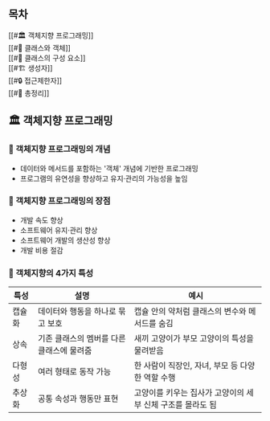 ## 목차
[[#🏛️ 객체지향 프로그래밍]]  
[[#🧩 클래스와 객체]]  
[[#🔧 클래스의 구성 요소]]  
[[#🏗️ 생성자]]  
[[#🔒 접근제한자]]  
[[#📌 총정리]]

## 🏛️ 객체지향 프로그래밍
### 📌 객체지향 프로그래밍의 개념
-  데이터와 메서드를 포함하는 '객체' 개념에 기반한 프로그래밍
-  프로그램의 유연성을 향상하고 유지·관리의 가능성을 높임
### 💼 객체지향 프로그래밍의 장점
- 개발 속도 향상
- 소프트웨어 유지·관리 향상
- 소프트웨어 개발의 생산성 향상
- 개발 비용 절감
### 🌟 객체지향의 4가지 특성
| 특성       | 설명                      | 예시                                |
| -------- | ----------------------- | --------------------------------- |
| 캡슐     화 | 데이터와 행동을 하나로 묶고 보호      | 캡슐 안의 약처럼 클래스의 변수와 메서드를 숨김        |
| 상속       | 기존 클래스의 멤버를 다른 클래스에 물려줌 | 새끼 고양이가 부모 고양이의 특성을 물려받음          |
| 다형성      | 여러 형태로 동작 가능            | 한 사람이 직장인, 자녀, 부모 등 다양한 역할 수행     |
| 추상화      | 공통 속성과 행동만 표현           | 고양이를 키우는 집사가 고양이의 세부 신체 구조를 몰라도 됨 |